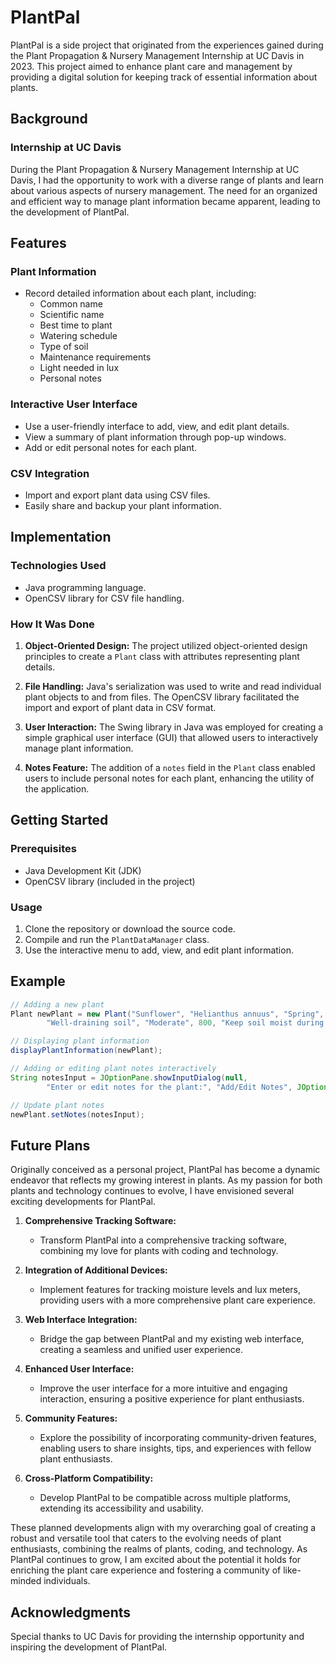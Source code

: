 # PlantPal

PlantPal is a side project that originated from the experiences gained during the Plant Propagation & Nursery Management Internship at UC Davis in 2023. This project aimed to enhance plant care and management by providing a digital solution for keeping track of essential information about plants.

## Background

### Internship at UC Davis
During the Plant Propagation & Nursery Management Internship at UC Davis, I had the opportunity to work with a diverse range of plants and learn about various aspects of nursery management. The need for an organized and efficient way to manage plant information became apparent, leading to the development of PlantPal.

## Features

### Plant Information
- Record detailed information about each plant, including:
  - Common name
  - Scientific name
  - Best time to plant
  - Watering schedule
  - Type of soil
  - Maintenance requirements
  - Light needed in lux
  - Personal notes

### Interactive User Interface
- Use a user-friendly interface to add, view, and edit plant details.
- View a summary of plant information through pop-up windows.
- Add or edit personal notes for each plant.

### CSV Integration
- Import and export plant data using CSV files.
- Easily share and backup your plant information.

## Implementation

### Technologies Used
- Java programming language.
- OpenCSV library for CSV file handling.

### How It Was Done
1. **Object-Oriented Design:** The project utilized object-oriented design principles to create a `Plant` class with attributes representing plant details.

2. **File Handling:** Java's serialization was used to write and read individual plant objects to and from files. The OpenCSV library facilitated the import and export of plant data in CSV format.

3. **User Interaction:** The Swing library in Java was employed for creating a simple graphical user interface (GUI) that allowed users to interactively manage plant information.

4. **Notes Feature:** The addition of a `notes` field in the `Plant` class enabled users to include personal notes for each plant, enhancing the utility of the application.

## Getting Started

### Prerequisites
- Java Development Kit (JDK)
- OpenCSV library (included in the project)

### Usage
1. Clone the repository or download the source code.
2. Compile and run the `PlantDataManager` class.
3. Use the interactive menu to add, view, and edit plant information.

## Example

```java
// Adding a new plant
Plant newPlant = new Plant("Sunflower", "Helianthus annuus", "Spring", "Regularly",
        "Well-draining soil", "Moderate", 800, "Keep soil moist during flowering.");

// Displaying plant information
displayPlantInformation(newPlant);

// Adding or editing plant notes interactively
String notesInput = JOptionPane.showInputDialog(null,
        "Enter or edit notes for the plant:", "Add/Edit Notes", JOptionPane.PLAIN_MESSAGE);

// Update plant notes
newPlant.setNotes(notesInput);
```

## Future Plans
Originally conceived as a personal project, PlantPal has become a dynamic endeavor that reflects my growing interest in plants. As my passion for both plants and technology continues to evolve, I have envisioned several exciting developments for PlantPal.

1. **Comprehensive Tracking Software:**
   - Transform PlantPal into a comprehensive tracking software, combining my love for plants with coding and technology.

2. **Integration of Additional Devices:**
   - Implement features for tracking moisture levels and lux meters, providing users with a more comprehensive plant care experience.

3. **Web Interface Integration:**
   - Bridge the gap between PlantPal and my existing web interface, creating a seamless and unified user experience.

4. **Enhanced User Interface:**
   - Improve the user interface for a more intuitive and engaging interaction, ensuring a positive experience for plant enthusiasts.

5. **Community Features:**
   - Explore the possibility of incorporating community-driven features, enabling users to share insights, tips, and experiences with fellow plant enthusiasts.

6. **Cross-Platform Compatibility:**
   - Develop PlantPal to be compatible across multiple platforms, extending its accessibility and usability.

These planned developments align with my overarching goal of creating a robust and versatile tool that caters to the evolving needs of plant enthusiasts, combining the realms of plants, coding, and technology. As PlantPal continues to grow, I am excited about the potential it holds for enriching the plant care experience and fostering a community of like-minded individuals.

## Acknowledgments

Special thanks to UC Davis for providing the internship opportunity and inspiring the development of PlantPal.
